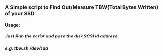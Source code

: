 ### A Simple script to Find Out/Measure TBW(Total Bytes Written) of your SSD

#### Usage:

##### Just Run the script  and pass the disk SCSI id address
##### e.g. tbw.sh /dev/sda
